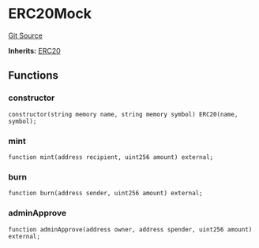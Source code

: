 # ERC20Mock
[Git Source](https://github.com/larrythecucumber321/protocol/blob/0e60393685a4ae7994ac986273cdfa4cf9c069ed/contracts/plugins/mocks/ERC20Mock.sol)

**Inherits:**
[ERC20](/tools/docgen/src/contracts/plugins/assets/aave/ERC20.sol/contract.ERC20.md)


## Functions
### constructor


```solidity
constructor(string memory name, string memory symbol) ERC20(name, symbol);
```

### mint


```solidity
function mint(address recipient, uint256 amount) external;
```

### burn


```solidity
function burn(address sender, uint256 amount) external;
```

### adminApprove


```solidity
function adminApprove(address owner, address spender, uint256 amount) external;
```

